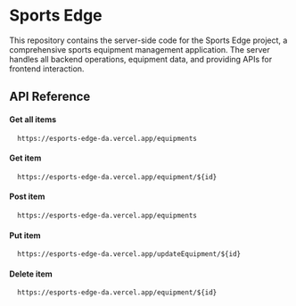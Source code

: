 
# Sports Edge

This repository contains the server-side code for the Sports Edge project, a comprehensive sports equipment management application. The server handles all backend operations, equipment data, and providing APIs for frontend interaction.

## API Reference

#### Get all items

```https
  https://esports-edge-da.vercel.app/equipments
```

#### Get item

```https
  https://esports-edge-da.vercel.app/equipment/${id}
```

#### Post item

```https
  https://esports-edge-da.vercel.app/equipments
```

#### Put item

```https
  https://esports-edge-da.vercel.app/updateEquipment/${id}
```

#### Delete item

```https
  https://esports-edge-da.vercel.app/equipment/${id}
```

